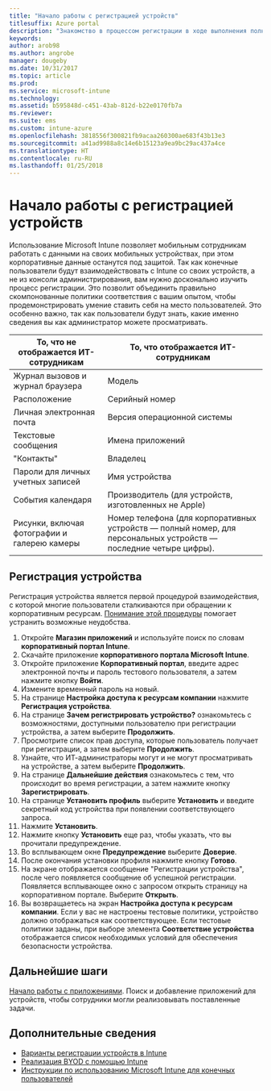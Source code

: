 ```yaml
---
title: "Начало работы с регистрацией устройств"
titlesuffix: Azure portal
description: "Знакомство в процессом регистрации в ходе выполнения полной процедуры регистрации устройства iOS."
keywords: 
author: arob98
ms.author: angrobe
manager: dougeby
ms.date: 10/31/2017
ms.topic: article
ms.prod: 
ms.service: microsoft-intune
ms.technology: 
ms.assetid: b595848d-c451-43ab-812d-b22e0170fb7a
ms.reviewer: 
ms.suite: ems
ms.custom: intune-azure
ms.openlocfilehash: 3818556f300821fb9acaa260300ae683f43b13e3
ms.sourcegitcommit: a41ad9988a8c14e6b15123a9ea9bc29ac437a4ce
ms.translationtype: HT
ms.contentlocale: ru-RU
ms.lasthandoff: 01/25/2018
---
```

# <a name="get-started-enrolling-devices"></a>Начало работы с регистрацией устройств

Использование Microsoft Intune позволяет мобильным сотрудникам работать с данными на своих мобильных устройствах, при этом корпоративные данные останутся под защитой. Так как конечные пользователи будут взаимодействовать с Intune со своих устройств, а не из консоли администрирования, вам нужно досконально изучить процесс регистрации. Это позволит объединить правильно скомпонованные политики соответствия с вашим опытом, чтобы продемонстрировать умение ставить себя на место пользователей. Это особенно важно, так как пользователи будут знать, какие именно сведения вы как администратор можете просматривать.

| То, что не отображается ИТ-сотрудникам | То, что отображается ИТ-сотрудникам |
|---|---|
| Журнал вызовов и журнал браузера | Модель |
| Расположение | Серийный номер |
| Личная электронная почта | Версия операционной системы |
| Текстовые сообщения | Имена приложений |
| "Контакты" | Владелец |
| Пароли для личных учетных записей | Имя устройства |
| События календаря | Производитель (для устройств, изготовленных не Apple) |
| Рисунки, включая фотографии и галерею камеры | Номер телефона (для корпоративных устройств — полный номер, для персональных устройств — последние четыре цифры). |

## <a name="how-do-i-enroll-a-device"></a>Регистрация устройства

Регистрация устройства является первой процедурой взаимодействия, с которой многие пользователи сталкиваются при обращении к корпоративным ресурсам. [Понимание этой процедуры](end-user-educate.md) помогает устранить возможные неудобства.

1. Откройте **Магазин приложений** и используйте поиск по словам **корпоративный портал Intune**.
2. Скачайте приложение **корпоративного портала Microsoft Intune**.
3. Откройте приложение **Корпоративный портал**, введите адрес электронной почты и пароль тестового пользователя, а затем нажмите кнопку **Войти**.
4. Измените временный пароль на новый.
5. На странице **Настройка доступа к ресурсам компании** нажмите **Регистрация устройства**.
6. На странице **Зачем регистрировать устройство?** ознакомьтесь с возможностями, доступными пользователю при регистрации устройства, а затем выберите **Продолжить**.
7. Просмотрите список прав доступа, которые пользователь получает при регистрации, а затем выберите **Продолжить**.
8. Узнайте, что ИТ-администраторы могут и не могут просматривать на устройстве, а затем выберите **Продолжить**.
9. На странице **Дальнейшие действия** ознакомьтесь с тем, что происходит во время регистрации, а затем нажмите кнопку **Зарегистрировать**.
10. На странице **Установить профиль** выберите **Установить** и введите секретный код устройства при появлении соответствующего запроса.
11. Нажмите **Установить**.
12. Нажмите кнопку **Установить** еще раз, чтобы указать, что вы прочитали предупреждение.
13. Во всплывающем окне **Предупреждение** выберите **Доверие**.
14. После окончания установки профиля нажмите кнопку **Готово**.
15. На экране отображается сообщение "Регистрации устройства", после чего появляется сообщение об успешной регистрации. Появляется всплывающее окно с запросом открыть страницу на корпоративном портале. Выберите **Открыть**.
16. Вы возвращаетесь на экран **Настройка доступа к ресурсам компании**. Если у вас не настроены тестовые политики, устройство должно отображаться как соответствующее. Если тестовые политики заданы, при выборе элемента **Соответствие устройства** отображается список необходимых условий для обеспечения безопасности устройства.

## <a name="next-steps"></a>Дальнейшие шаги

[Начало работы с приложениями](get-started-apps.md). Поиск и добавление приложений для устройств, чтобы сотрудники могли реализовывать поставленные задачи.

## <a name="learn-more"></a>Дополнительные сведения

* [Варианты регистрации устройств в Intune](enrollment-options.md)
* [Реализация BYOD с помощью Intune](byod-enable.md)
* [Инструкции по использованию Microsoft Intune для конечных пользователей](end-user-educate.md)
